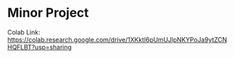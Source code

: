 # Minor Project 

Colab Link: https://colab.research.google.com/drive/1XKktI6pUmUJlpNKYPoJa9ytZCNHQFLBT?usp=sharing
